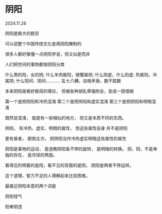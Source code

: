 # 阴阳
2024.11.26

阴阳是极大的题目

可以说整个中国传统文化是用阴阳腌制的

很多人都好像懂一点阴阳学说，但又似是而非

人们把世间的事物都按阴阳分类

什么男的阳，女的阴;
什么羊肉属阳，螃蟹属阴;
什么阴虚，什么阳虚;
热属阳，冷属阴;
什么阳间、阴间…………
乱七八糟，自相矛盾，数不胜数

本来阴阳是极好极简的理论，
但被各种胡乱牵强附会，变成一团墙糊

第一个是把阴阳和冷热混淆
第二个是把阴阳和虚实混淆
第三个是把阴阳和明暗混淆

既然说混淆，
就是有一些相似的地方，
但又是本质不同的东西。

阴阳，
有冷热、虚实、明暗的属性，
但这些属性自身
并不是阴阳

更有甚者，
颠倒主次，
把阴阳当作冷热虚实明暗这些属性的属性

阴阳是事物的运动，
是道教阴阳鱼不停的旋转，
是明暗的转换。
阴、阳，不是单独的存在，
是月球的两面。

看得见的明着的是阳，看不见的背面的是阴，
阴阳是两者不停运转。

这个道理，智力不足的人理解起来比较困难。

最接近阴阳本意的两个词是

阴阳怪气

阳奉阴违









